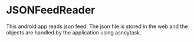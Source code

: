 # JSONFeedReader


This android app reads json feed. The json file is stored in the web and
the objects are handled by the application using asncytask. 
